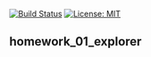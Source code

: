 [![Build Status](https://travis-ci.org/uIiana99/homework_01_explorer.svg?branch=master)](https://travis-ci.org/uIiana99/homework_01_explorer) [![License: MIT](https://img.shields.io/badge/License-MIT-b657b6.svg)](/LICENSE)

## homework_01_explorer
